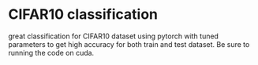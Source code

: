 # CIFAR10 classification 
great classification for CIFAR10 dataset using pytorch with tuned parameters to get high accuracy for both train and test dataset.
Be sure to running the code on cuda.
